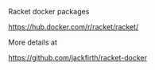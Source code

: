 Racket docker packages

https://hub.docker.com/r/racket/racket/

More details at

https://github.com/jackfirth/racket-docker

